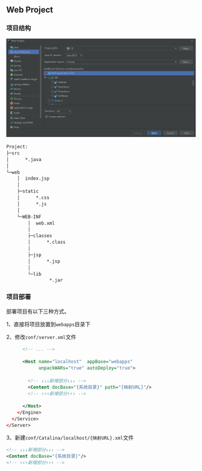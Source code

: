 ## Web Project

### 项目结构

![idea_jee_webapp](images/idea_jee_webapp.png)

```txt
Project:
├─src
│      *.java
│
└─web
    │  index.jsp
    │
    ├─static
    │      *.css
    │      *.js
    │
    └─WEB-INF
        │  web.xml
        │
        ├─classes
        │      *.class
        │
        ├─jsp
        │      *.jsp
        │
        └─lib
                *.jar
```

### 项目部署

部署项目有以下三种方式。

1、直接将项目放置到`webapps`目录下

2、修改`conf/server.xml`文件

```XML
      <!-- ... -->

      <Host name="localhost"  appBase="webapps"
            unpackWARs="true" autoDeploy="true">

        <!-- ↓↓↓新增部分↓↓↓ -->
        <Content docBase="{系统目录}" path="{映射URL}"/>
        <!-- ↑↑↑新增部分↑↑↑ -->

      </Host>
    </Engine>
  </Service>
</Server>
```

3、新建`conf/Catalina/localhost/{映射URL}.xml`文件

```XML
<!-- ↓↓↓新增部分↓↓↓ -->
<Content docBase="{系统目录}"/>
<!-- ↑↑↑新增部分↑↑↑ -->
```
